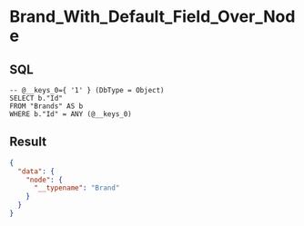 # Brand_With_Default_Field_Over_Node

## SQL

```text
-- @__keys_0={ '1' } (DbType = Object)
SELECT b."Id"
FROM "Brands" AS b
WHERE b."Id" = ANY (@__keys_0)
```

## Result

```json
{
  "data": {
    "node": {
      "__typename": "Brand"
    }
  }
}
```

